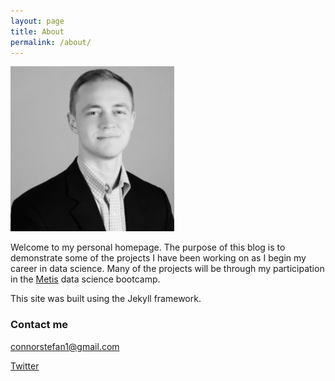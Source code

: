 ```yaml
---
layout: page
title: About
permalink: /about/
---
```

![alt text](https://github.com/cjstef/cjstef.github.io/blob/master/images/blog_shot.png?raw=true)

Welcome to my personal homepage. The purpose of this blog is to demonstrate some of the projects I have been working on as I begin my career in data science. Many of the projects will be through my participation in the [Metis](https://www.thisismetis.com/data-science-bootcamps) data science bootcamp.

This site was built using the Jekyll framework.

### Contact me

[connorstefan1@gmail.com](mailto:connorstefan1@gmail.com)

<a class="twitter-follow-button"
  href="https://twitter.com/Connorstefan1">
Twitter</a>
